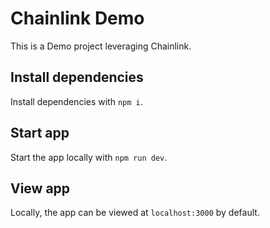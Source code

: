 # Chainlink Demo

This is a Demo project leveraging Chainlink.

## Install dependencies

Install dependencies with `npm i`.

## Start app

Start the app locally with `npm run dev`.

## View app

Locally, the app can be viewed at `localhost:3000` by default.
